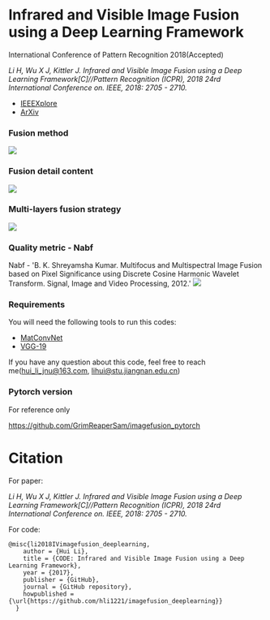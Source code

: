# Infrared and Visible Image Fusion using a Deep Learning Framework
International Conference of Pattern Recognition 2018(Accepted)

*Li H, Wu X J, Kittler J. Infrared and Visible Image Fusion using a Deep Learning Framework[C]//Pattern Recognition (ICPR), 2018 24rd International Conference on. IEEE, 2018: 2705 - 2710.*

- [IEEEXplore](https://ieeexplore.ieee.org/document/8546006)
- [ArXiv](https://arxiv.org/abs/1804.06992)

### Fusion method
![](https://github.com/hli1221/imagefusion_deeplearning/blob/master/framework/framework_method.png)

### Fusion detail content
![](https://github.com/hli1221/imagefusion_deeplearning/blob/master/framework/fusion_detail.png)

### Multi-layers fusion strategy
![](https://github.com/hli1221/imagefusion_deeplearning/blob/master/framework/fusion_strategy.png)

### Quality metric - Nabf
Nabf - 'B. K. Shreyamsha Kumar. Multifocus and Multispectral Image Fusion based on Pixel Significance using Discrete Cosine Harmonic Wavelet Transform. Signal, Image and Video Processing, 2012.'
![](https://github.com/hli1221/imagefusion_deeplearning/blob/master/framework/Nabf.png)

### Requirements
You will need the following tools to run this codes:
- [MatConvNet](http://www.vlfeat.org/matconvnet/)
- [VGG-19](https://pan.baidu.com/s/1eSgxtyM)


If you have any question about this code, feel free to reach me(hui_li_jnu@163.com, lihui@stu.jiangnan.edu.cn) 

### Pytorch version

For reference only

https://github.com/GrimReaperSam/imagefusion_pytorch

# Citation

For paper:

*Li H, Wu X J, Kittler J. Infrared and Visible Image Fusion using a Deep Learning Framework[C]//Pattern Recognition (ICPR), 2018 24rd International Conference on. IEEE, 2018: 2705 - 2710.*

For code:
```
@misc{li2018IVimagefusion_deeplearning,
    author = {Hui Li},
    title = {CODE: Infrared and Visible Image Fusion using a Deep Learning Framework},
    year = {2017},
    publisher = {GitHub},
    journal = {GitHub repository},
    howpublished = {\url{https://github.com/hli1221/imagefusion_deeplearning}}
  }
```
